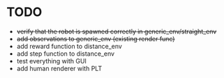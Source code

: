 TODO
====

- ~~verify that the robot is spawned correctly in generic_env/straight_env~~
- ~~add observations to generic_env (existing render func)~~
- add reward function to distance_env
- add step function to distance_env
- test everything with GUI
- add human renderer with PLT


